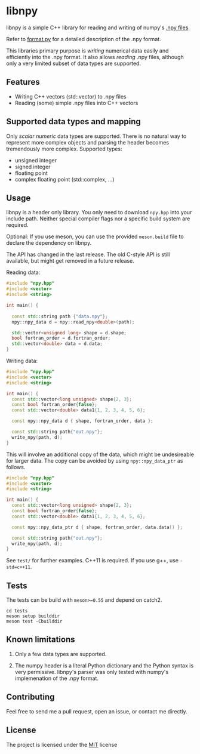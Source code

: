 # libnpy

libnpy is a simple C++ library for reading and writing of numpy's [.npy files](https://docs.scipy.org/doc/numpy/neps/npy-format.html).

Refer to [format.py](https://github.com/numpy/numpy/blob/master/numpy/lib/format.py) for a detailed description of the .npy format.

This libraries primary purpose is *writing* numerical data easily and efficiently into the .npy format.
It also allows *reading* .npy files, although only a very limited subset of data types are supported.

## Features
 - Writing C++ vectors (std::vector<T>) to .npy files
 - Reading (some) simple .npy files into C++ vectors

## Supported data types and mapping
 Only *scalar* *numeric* data types are supported. There is no natural way to represent more complex objects and parsing the header becomes tremendously more complex.
 Supported types:
 - unsigned integer
 - signed integer
 - floating point
 - complex floating point (std::complex<float>, ...)

## Usage
libnpy is a header only library. You only need to download `npy.hpp` into your include path. Neither special compiler flags nor a specific build system are required.

Optional: If you use meson, you can use the provided `meson.build` file to declare the dependency on libnpy.

The API has changed in the last release. The old C-style API is still available, but might get removed in a future release.

Reading data:
```c++
#include "npy.hpp"
#include <vector>
#include <string>

int main() {
  
  const std::string path {"data.npy"};
  npy::npy_data d = npy::read_npy<double>(path);

  std::vector<unsigned long> shape = d.shape;
  bool fortran_order = d.fortran_order;
  std::vector<double> data = d.data;
}

```

Writing data:
```c++
#include "npy.hpp"
#include <vector>
#include <string>

int main() {
  const std::vector<long unsigned> shape{2, 3};
  const bool fortran_order{false};
  const std::vector<double> data1{1, 2, 3, 4, 5, 6};

  const npy::npy_data d { shape, fortran_order, data };

  const std::string path{"out.npy"};
  write_npy(path, d);
}

```

This will involve an additional copy of the data, which might be undesireable for larger data. The copy can be avoided by using `npy::npy_data_ptr` as follows.

```c++
#include "npy.hpp"
#include <vector>
#include <string>

int main() {
  const std::vector<long unsigned> shape{2, 3};
  const bool fortran_order{false};
  const std::vector<double> data1{1, 2, 3, 4, 5, 6};

  const npy::npy_data_ptr d { shape, fortran_order, data.data() };

  const std::string path{"out.npy"};
  write_npy(path, d);
}

```

See `test/` for further examples.
C++11 is required. If you use g++, use `-std=c++11`.

## Tests
The tests can be build with `meson>=0.55` and depend on catch2.
```
cd tests
meson setup builddir
meson test -Cbuilddir
```


## Known limitations
1. Only a few data types are supported.

2. The numpy header is a literal Python dictionary and the Python syntax is very permissive. libnpy's parser was only tested with numpy's implemenation of the .npy format.

## Contributing
Feel free to send me a pull request, open an issue, or contact me directly.

## License
The project is licensed under the [MIT](LICENSE) license
